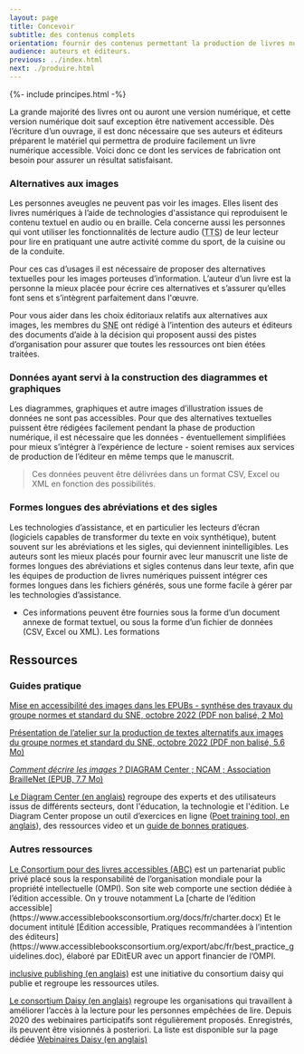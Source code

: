 ```yaml
---
layout: page
title: Concevoir
subtitle: des contenus complets
orientation: fournir des contenus permettant la production de livres numériques accessibles.
audience: auteurs et éditeurs.
previous: ../index.html
next: ./produire.html
---
```


<div markdown="1" id="principes">
{%- include principes.html -%}

La grande majorité des livres ont ou auront une version numérique, et cette version numérique doit sauf exception être nativement accessible. Dès l’écriture d’un ouvrage, il est donc nécessaire que ses auteurs et éditeurs préparent le matériel qui permettra de produire facilement un livre numérique accessible.
Voici donc ce dont les services de fabrication ont besoin pour assurer un résultat satisfaisant.

### Alternatives aux images

Les personnes aveugles ne peuvent pas voir les images. Elles lisent des livres numériques à l’aide de technologies d'assistance qui reproduisent le contenu textuel en audio ou en braille. Cela concerne aussi les personnes qui vont utiliser les fonctionnalités de lecture audio (<abbr title="text to speech">TTS</abbr>) de leur lecteur pour lire en pratiquant une autre activité comme du sport, de la cuisine ou de la conduite.

Pour ces cas d’usages il est nécessaire de proposer des alternatives textuelles pour les images porteuses d’information. L’auteur d’un livre est la personne la mieux placée pour écrire ces alternatives et s’assurer qu’elles font sens et s’intègrent parfaitement dans l'œuvre.

Pour vous aider dans les choix éditoriaux relatifs aux alternatives aux images, les membres du <abbr title="Syndicat national de l'édition">SNE</abbr> ont rédigé à l’intention des auteurs et éditeurs des documents d’aide à la décision qui proposent aussi des pistes d’organisation pour assurer que toutes les ressources ont bien étées traitées.

### Données ayant servi à la construction des diagrammes et graphiques

Les diagrammes, graphiques et autre images d’illustration issues de données ne sont pas accessibles. Pour que des alternatives textuelles puissent être rédigées facilement pendant la phase de production numérique, il est nécessaire que les données - éventuellement simplifiées pour mieux s’intégrer à l’expérience de lecture - soient remises aux services de production de l’éditeur en même temps que le manuscrit.

<blockquote>Ces données peuvent être délivrées dans un format CSV, Excel ou XML en fonction des possibilités.</blockquote>

### Formes longues des abréviations et des sigles

Les technologies d’assistance, et en particulier les lecteurs d’écran (logiciels capables de transformer du texte en voix synthétique), butent souvent sur les abréviations et les sigles, qui deviennent inintelligibles. Les auteurs sont les mieux placés pour fournir avec leur manuscrit une liste de formes longues des abréviations et sigles contenus dans leur texte, afin que les équipes de production de livres numériques puissent intégrer ces formes longues dans les fichiers générés, sous une forme facile à gérer par les technologies d’assistance.

-   Ces informations peuvent être fournies sous la forme d’un document annexe de format textuel, ou sous la forme d’un fichier de données (CSV, Excel ou XML). Les formations

</div>

<aside markdown="1">

## Ressources

### Guides pratique

<a href="https://www.sne.fr/app/uploads/2022/10/SNE-Normes-et-stanrdards-Textes-alternatifs-image-Document-de-synthese-.._vdef2.pdf" class ="link color_orange">Mise en accessibilité des images dans les EPUBs - synthése des travaux du groupe normes et standard du SNE, octobre 2022 (PDF non balisé, 2 Mo)</a>

<a href="https://www.sne.fr/app/uploads/2022/10/SNE_Atelier_Normes-et-Standards_Accessibilite_Textes-alternatifs_2022.pptx.pdf" class ="link color_orange">Présentation de l’atelier sur la production de textes alternatifs aux images du groupe normes et standard du SNE, octobre 2022 (PDF non balisé, 5.6 Mo)</a>

<a href="https://github.com/benetech/AccessibleImageSampleBook/blob/master/AccessibleImageSampleBookFrench/DIAGRAM_Image-Description-Guidelines_FR.epub?raw=true" class ="link color_orange"><i>Comment décrire les images ?</i> DIAGRAM Center ; NCAM ; Association BrailleNet (EPUB, 7.7 Mo) </a>

<a href="https://diagramcenter.org" class ="link color_orange">Le Diagram Center (en anglais)</a> regroupe des experts et des utilisateurs issus de différents secteurs, dont l'éducation, la technologie et l'édition. Le Diagram Center propose un outil d’exercices en ligne ([Poet training tool, en anglais](https://poet.diagramcenter.org/)), des ressources video et un [guide de bonnes pratiques](http://diagramcenter.org/table-of-contents-2.html).

### Autres ressources


<a href="https://www.accessiblebooksconsortium.org/publishing/fr/" class ="link color_orange">
Le Consortium pour des livres accessibles (ABC)</a> est un partenariat public privé placé sous la responsabilité de l’organisation mondiale pour la propriété intellectuelle (OMPI). Son site web comporte une section dédiée à l’édition accessible. On y trouve notamment La [charte de l’édition accessible](https://www.accessiblebooksconsortium.org/docs/fr/charter.docx)
Et le document intitulé [Édition accessible, Pratiques recommandées à l’intention des éditeurs](https://www.accessiblebooksconsortium.org/export/abc/fr/best_practice_guidelines.doc), élaboré par EDitEUR avec un apport financier de l’OMPI.


<a href="https://inclusivepublishing.org/" class ="link color_orange">inclusive publishing (en anglais)</a> est une initiative du consortium daisy qui publie et regroupe les ressources utiles.

<a href="https://daisy.org" class ="link color_orange">Le consortium Daisy (en anglais)</a> regroupe les organisations qui travaillent à améliorer l’accès à la lecture pour les personnes empêchées de lire. Depuis 2020 des webinaires participatifs sont régulièrement proposés. Enregistrés, ils peuvent être visionnés à posteriori. La liste est disponible sur la page dédiée [Webinaires Daisy (en anglais)](https://daisy.org/webinar-series/)

</aside>

